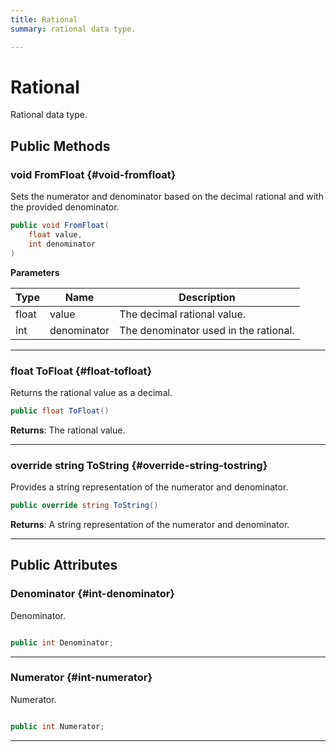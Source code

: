 ```yaml
---
title: Rational
summary: rational data type. 

---
```


# Rational




Rational data type.   





## Public Methods

### void FromFloat {#void-fromfloat}

Sets the numerator and denominator based on the decimal rational and with the provided denominator. 

```csharp
public void FromFloat(
    float value,
    int denominator
)
```


**Parameters**

| Type | Name  | Description  | 
|--|--|--|
| float |value|The decimal rational value.|
| int |denominator|The denominator used in the rational.|






-----------

### float ToFloat {#float-tofloat}

Returns the rational value as a decimal. 

```csharp
public float ToFloat()
```






**Returns**: The rational value.



-----------

### override string ToString {#override-string-tostring}

Provides a string representation of the numerator and denominator. 

```csharp
public override string ToString()
```






**Returns**: A string representation of the numerator and denominator.



-----------

## Public Attributes

### Denominator {#int-denominator}

Denominator. 

```csharp

public int Denominator;

```






-----------

### Numerator {#int-numerator}

Numerator. 

```csharp

public int Numerator;

```






-----------

